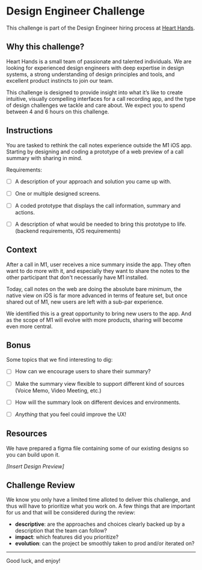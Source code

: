 # Design Engineer Challenge

This challenge is part of the Design Engineer hiring process at [Heart
Hands](https://hearthands.tech/).


## Why this challenge?

Heart Hands is a small team of passionate and talented individuals. We are looking for experienced design engineers with deep expertise in design systems, a strong understanding of design principles and tools, and excellent product instincts to join our team.

This challenge is designed to provide insight into what it’s like to create intuitive, visually compelling interfaces for a call recording app, and the type of design challenges we tackle and care about. We expect you to spend between 4 and 6 hours on this challenge.


## Instructions

You are tasked to rethink the call notes experience outside the M1 iOS app. Starting by designing and coding a prototype of a web preview of a call summary with sharing in mind.

Requirements:

- [ ] A description of your approach and solution you came up with.
- [ ] One or multiple designed screens.
- [ ] A coded prototype that displays the call information, summary and actions.
- [ ] A description of what would be needed to bring this prototype to life. (backend requirements, iOS requirements)


## Context

After a call in M1, user receives a nice summary inside the app. They often want to do more with it, and especially they want to share the notes to the other participant that don't necessarily have M1 installed.

Today, call notes on the web are doing the absolute bare minimum, the native view on iOS is far more advanced in terms of feature set, but once shared out of M1, new users are left with a sub-par experience.

We identified this is a great opportunity to bring new users to the app. And as the scope of M1 will evolve with more products, sharing will become even more central.


## Bonus

Some topics that we find interesting to dig:

- [ ] How can we encourage users to share their summary?
- [ ] Make the summary view flexible to support different kind of sources (Voice Memo, Video Meeting, etc.)
- [ ] How will the summary look on different devices and environments.
- [ ] _Anything_ that you feel could improve the UX!


## Resources

We have prepared a figma file containing some of our existing designs so you can build upon it.

*[Insert Design Preview]*


## Challenge Review

We know you only have a limited time alloted to deliver this challenge, and thus
will have to prioritize what you work on. A few things that are important for us
and that will be considered during the review:
- **descriptive**: are the approaches and choices clearly backed up by a description that the team can follow?
- **impact**: which features did you prioritize?
- **evolution**: can the project be smoothly taken to prod and/or iterated on?

***

Good luck, and enjoy!
